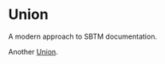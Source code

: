 # Union

A modern approach to SBTM documentation.

Another [Union](https://en.wikipedia.org/wiki/Lake_Union).
